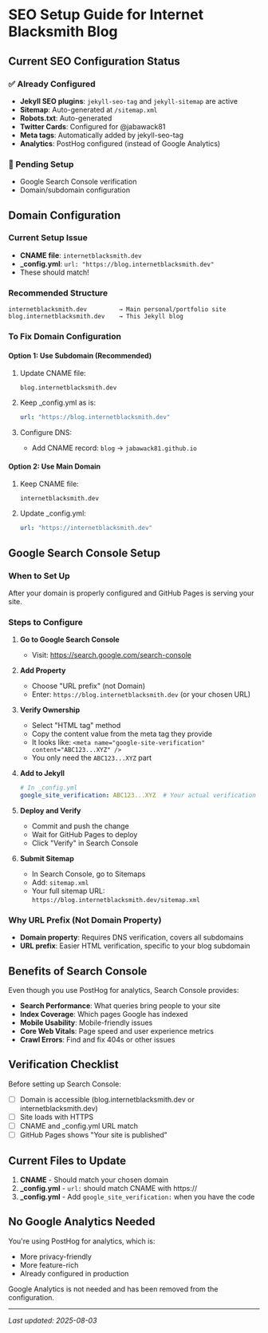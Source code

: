 # SEO Setup Guide for Internet Blacksmith Blog

## Current SEO Configuration Status

### ✅ Already Configured
- **Jekyll SEO plugins**: `jekyll-seo-tag` and `jekyll-sitemap` are active
- **Sitemap**: Auto-generated at `/sitemap.xml`
- **Robots.txt**: Auto-generated
- **Twitter Cards**: Configured for @jabawack81
- **Meta tags**: Automatically added by jekyll-seo-tag
- **Analytics**: PostHog configured (instead of Google Analytics)

### 🔄 Pending Setup
- Google Search Console verification
- Domain/subdomain configuration

## Domain Configuration

### Current Setup Issue
- **CNAME file**: `internetblacksmith.dev`
- **_config.yml**: `url: "https://blog.internetblacksmith.dev"`
- These should match!

### Recommended Structure
```
internetblacksmith.dev         → Main personal/portfolio site
blog.internetblacksmith.dev    → This Jekyll blog
```

### To Fix Domain Configuration

#### Option 1: Use Subdomain (Recommended)
1. Update CNAME file:
   ```
   blog.internetblacksmith.dev
   ```

2. Keep _config.yml as is:
   ```yaml
   url: "https://blog.internetblacksmith.dev"
   ```

3. Configure DNS:
   - Add CNAME record: `blog` → `jabawack81.github.io`

#### Option 2: Use Main Domain
1. Keep CNAME file:
   ```
   internetblacksmith.dev
   ```

2. Update _config.yml:
   ```yaml
   url: "https://internetblacksmith.dev"
   ```

## Google Search Console Setup

### When to Set Up
After your domain is properly configured and GitHub Pages is serving your site.

### Steps to Configure

1. **Go to Google Search Console**
   - Visit: https://search.google.com/search-console

2. **Add Property**
   - Choose "URL prefix" (not Domain)
   - Enter: `https://blog.internetblacksmith.dev` (or your chosen URL)

3. **Verify Ownership**
   - Select "HTML tag" method
   - Copy the content value from the meta tag they provide
   - It looks like: `<meta name="google-site-verification" content="ABC123...XYZ" />`
   - You only need the `ABC123...XYZ` part

4. **Add to Jekyll**
   ```yaml
   # In _config.yml
   google_site_verification: ABC123...XYZ  # Your actual verification code
   ```

5. **Deploy and Verify**
   - Commit and push the change
   - Wait for GitHub Pages to deploy
   - Click "Verify" in Search Console

6. **Submit Sitemap**
   - In Search Console, go to Sitemaps
   - Add: `sitemap.xml`
   - Your full sitemap URL: `https://blog.internetblacksmith.dev/sitemap.xml`

### Why URL Prefix (Not Domain Property)
- **Domain property**: Requires DNS verification, covers all subdomains
- **URL prefix**: Easier HTML verification, specific to your blog subdomain

## Benefits of Search Console

Even though you use PostHog for analytics, Search Console provides:
- **Search Performance**: What queries bring people to your site
- **Index Coverage**: Which pages Google has indexed
- **Mobile Usability**: Mobile-friendly issues
- **Core Web Vitals**: Page speed and user experience metrics
- **Crawl Errors**: Find and fix 404s or other issues

## Verification Checklist

Before setting up Search Console:
- [ ] Domain is accessible (blog.internetblacksmith.dev or internetblacksmith.dev)
- [ ] Site loads with HTTPS
- [ ] CNAME and _config.yml URL match
- [ ] GitHub Pages shows "Your site is published"

## Current Files to Update

1. **CNAME** - Should match your chosen domain
2. **_config.yml** - `url:` should match CNAME with https://
3. **_config.yml** - Add `google_site_verification:` when you have the code

## No Google Analytics Needed

You're using PostHog for analytics, which is:
- More privacy-friendly
- More feature-rich
- Already configured in production

Google Analytics is not needed and has been removed from the configuration.

---
*Last updated: 2025-08-03*